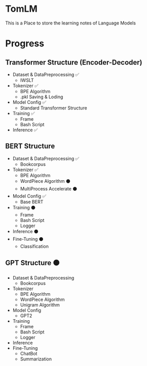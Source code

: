 # TomLM
This is a Place to store the learning notes of Language Models 

# Progress
## Transformer Structure (Encoder-Decoder)
- Dataset & DataPreprocessing :white_check_mark:
  - IWSLT
- Tokenizer :white_check_mark:
  - BPE Algorithm
  - .pkl Saving & Loding
- Model Config :white_check_mark:
  - Standard Transformer Structure
- Training :white_check_mark:
  - Frame
  - Bash Script
- Inference :white_check_mark:

## BERT Structure
- Dataset & DataPreprocessing :white_check_mark:
  - Bookcorpus
- Tokenizer :white_check_mark:
  - BPE Algorithm
  - WordPiece Algorithm ⚫
  - MultiProcess Accelerate ⚫
- Model Config :white_check_mark:
  - Base BERT
- Training ⚫
  - Frame
  - Bash Script
  - Logger
- Inference ⚫
- Fine-Tuning ⚫
  - Classification

## GPT Structure ⚫
- Dataset & DataPreprocessing 
  - Bookcorpus
- Tokenizer
  - BPE Algorithm
  - WordPiece Algorithm
  - Unigram Algorithm
- Model Config
  - GPT2
- Training
  - Frame
  - Bash Script
  - Logger
- Inference
- Fine-Tuning
  - ChatBot
  - Summarization


